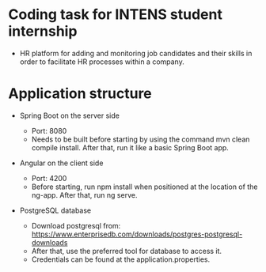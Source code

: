 # Coding task for INTENS student internship
  - HR platform for adding and monitoring job candidates and their skills in order to facilitate HR processes within a company.

# Application structure
  - Spring Boot on the server side
      - Port: 8080
      - Needs to be built before starting by using the command mvn clean compile install. After that, run it like a basic Spring Boot app.

  - Angular on the client side
      - Port: 4200
      - Before starting, run npm install when positioned at the location of the ng-app. After that, run ng serve.
  
  - PostgreSQL database
      - Download postgresql from: https://www.enterprisedb.com/downloads/postgres-postgresql-downloads
      - After that, use the preferred tool for database to access it. 
      - Credentials can be found at the application.properties.
